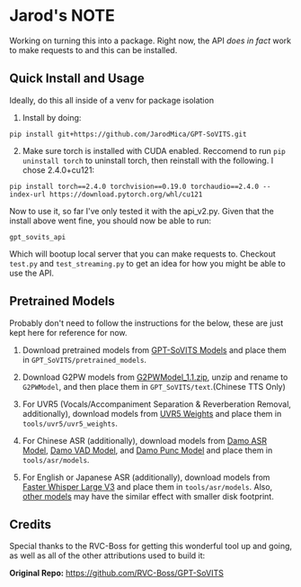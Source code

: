 # Jarod's NOTE
Working on turning this into a package.  Right now, the API *does in fact* work to make requests to and this can be installed.

## Quick Install and Usage
Ideally, do this all inside of a venv for package isolation
1. Install by doing:
  ```
  pip install git+https://github.com/JarodMica/GPT-SoVITS.git
  ```
2. Make sure torch is installed with CUDA enabled.  Reccomend to run `pip uninstall torch` to uninstall torch, then reinstall with the following.  I chose 2.4.0+cu121:
  ```
  pip install torch==2.4.0 torchvision==0.19.0 torchaudio==2.4.0 --index-url https://download.pytorch.org/whl/cu121
  ```

Now to use it, so far I've only tested it with the api_v2.py.  Given that the install above went fine, you should now be able to run:
```
gpt_sovits_api
```
Which will bootup local server that you can make requests to.  Checkout `test.py` and `test_streaming.py` to get an idea for how you might be able to use the API.

## Pretrained Models
Probably don't need to follow the instructions for the below, these are just kept here for reference for now.

1. Download pretrained models from [GPT-SoVITS Models](https://huggingface.co/lj1995/GPT-SoVITS) and place them in `GPT_SoVITS/pretrained_models`.

2. Download G2PW models from [G2PWModel_1.1.zip](https://paddlespeech.bj.bcebos.com/Parakeet/released_models/g2p/G2PWModel_1.1.zip), unzip and rename to `G2PWModel`, and then place them in `GPT_SoVITS/text`.(Chinese TTS Only)

3. For UVR5 (Vocals/Accompaniment Separation & Reverberation Removal, additionally), download models from [UVR5 Weights](https://huggingface.co/lj1995/VoiceConversionWebUI/tree/main/uvr5_weights) and place them in `tools/uvr5/uvr5_weights`.

4. For Chinese ASR (additionally), download models from [Damo ASR Model](https://modelscope.cn/models/damo/speech_paraformer-large_asr_nat-zh-cn-16k-common-vocab8404-pytorch/files), [Damo VAD Model](https://modelscope.cn/models/damo/speech_fsmn_vad_zh-cn-16k-common-pytorch/files), and [Damo Punc Model](https://modelscope.cn/models/damo/punc_ct-transformer_zh-cn-common-vocab272727-pytorch/files) and place them in `tools/asr/models`.

5. For English or Japanese ASR (additionally), download models from [Faster Whisper Large V3](https://huggingface.co/Systran/faster-whisper-large-v3) and place them in `tools/asr/models`. Also, [other models](https://huggingface.co/Systran) may have the similar effect with smaller disk footprint. 

## Credits

Special thanks to the RVC-Boss for getting this wonderful tool up and going, as well as all of the other attributions used to build it:

**Original Repo:** https://github.com/RVC-Boss/GPT-SoVITS